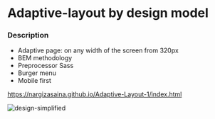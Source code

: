 # Adaptive-layout by design model

### Description

* Adaptive page: on any width of the screen from 320px
* BEM methodology
* Preprocessor Sass
* Burger menu
* Mobile first

https://nargizasaina.github.io/Adaptive-Layout-1/index.html

![design-simplified](https://user-images.githubusercontent.com/105772899/201865587-5cf2069b-717f-4e3d-9016-a85cbba80639.jpg)

